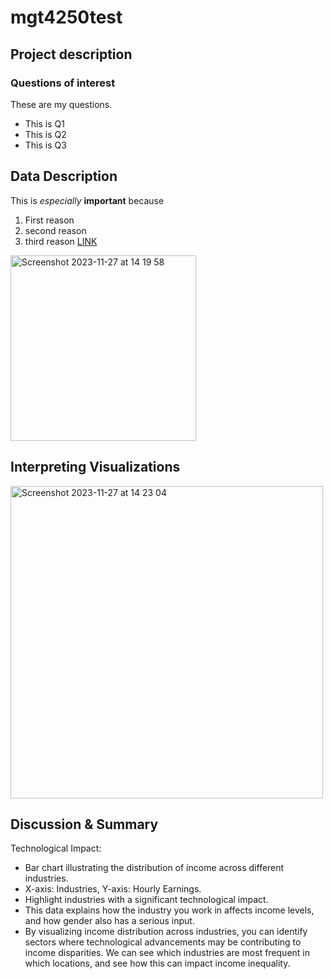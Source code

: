 # mgt4250test

## Project description
### Questions of interest
These are my questions.
- This is Q1
- This is Q2
- This is Q3

## Data Description
This is *especially* **important** because
1. First reason
2. second reason
3. third reason [LINK](https://www.elon.edu)

<img width="297" alt="Screenshot 2023-11-27 at 14 19 58" src="https://github.com/proedl10/mgt4250test/assets/152214737/d37d1197-5ac7-4bfb-a713-19f9419c1534">


## Interpreting Visualizations
<img width="500" alt="Screenshot 2023-11-27 at 14 23 04" src="https://github.com/proedl10/mgt4250test/assets/152214737/38b9c744-0008-4b35-a3e2-ab72dcf622e0">


## Discussion & Summary
Technological Impact:
- Bar chart illustrating the distribution of income across different industries.
- X-axis: Industries, Y-axis: Hourly Earnings.
- Highlight industries with a significant technological impact. 
- This data explains how the industry you work in affects income levels, and how gender also has a serious input.
- By visualizing income distribution across industries, you can identify sectors where technological advancements may be contributing to income disparities. We can see which industries are most frequent in which locations, and see how this can impact income inequality.

